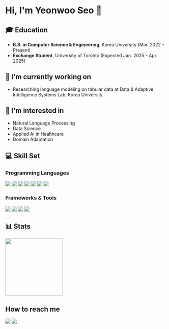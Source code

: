 # Hi, I'm Yeonwoo Seo 👋

## 🎓 Education
- **B.S. in Computer Science & Engineering**, Korea University (Mar. 2022 - Present)
- **Exchange Student**, University of Toronto (Expected Jan. 2025 - Apr. 2025)

## 🔬 I'm currently working on
- Researching language modeling on tabular data at Data & Adaptive Intelligence Systems Lab, Korea University.

## 🌟 I'm interested in
- Natural Language Processing
- Data Science
- Applied AI in Healthcare
- Domain Adaptation

## 💻 Skill Set
### Programming Languages
<p>
    <img src="https://img.shields.io/badge/Python-FFD43B?style=for-the-badge&logo=python&logoColor=blue"/>
    <img src="https://img.shields.io/badge/C-00599C?style=for-the-badge&logo=c&logoColor=white"/>
    <img src="https://img.shields.io/badge/C%2B%2B-00599C?style=for-the-badge&logo=c%2B%2B&logoColor=white"/>
    <img src="https://img.shields.io/badge/HTML5-E34F26?style=for-the-badge&logo=html5&logoColor=white"/>
    <img src="https://img.shields.io/badge/CSS3-1572B6?style=for-the-badge&logo=css3&logoColor=white"/>
    <img src="https://img.shields.io/badge/JavaScript-323330?style=for-the-badge&logo=javascript&logoColor=F7DF1E"/>
    <img src="https://img.shields.io/badge/TypeScript-007ACC?style=for-the-badge&logo=typescript&logoColor=white"/>
</p>

### Frameworks & Tools
<p>
  <img src="https://img.shields.io/badge/PyTorch-EE4C2C?style=for-the-badge&logo=pytorch&logoColor=white"/>
  <img src="https://img.shields.io/badge/TensorFlow-FF6F00?style=for-the-badge&logo=tensorflow&logoColor=white"/>
  <img src="https://img.shields.io/badge/React-20232A?style=for-the-badge&logo=react&logoColor=61DAF"/>
  <img src="https://img.shields.io/badge/Express%20js-000000?style=for-the-badge&logo=express&logoColor=white"/>
</p>

## 📊 Stats
<a href="https://github.com/readygetset"><img align="center" style="height:180px" src="https://github-readme-stats.vercel.app/api?username=readygetset&show_icons=true&include_all_commits=true&hide_border=true"/></a>

## How to reach me
<p>
<img src="https://img.shields.io/badge/Instagram-E4405F?style=for-the-badge&logo=instagram&logoColor=white" href="https://www.instagram.com/syw27o">
<img src="https://img.shields.io/badge/LinkedIn-0077B5?style=for-the-badge&logo=linkedin&logoColor=white" href="https://www.linkedin.com/in/yeonwoo-seo-8950372bb"/>
</p>


<!--
**readygetset/readygetset** is a ✨ _special_ ✨ repository because its `README.md` (this file) appears on your GitHub profile.

Here are some ideas to get you started:

- 🔭 I’m currently working on ...
- 🌱 I’m currently learning ...
- 👯 I’m looking to collaborate on ...
- 🤔 I’m looking for help with ...
- 💬 Ask me about ...
- 📫 How to reach me: ...
- 😄 Pronouns: ...
- ⚡ Fun fact: ...
-->
